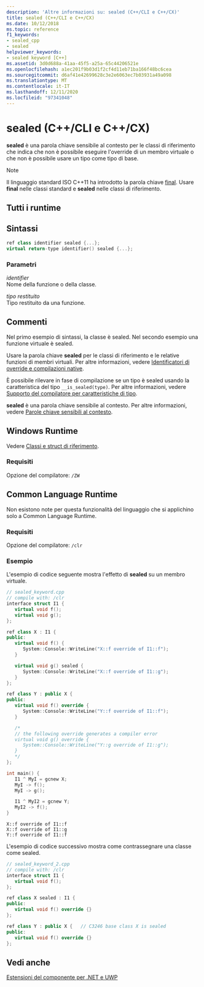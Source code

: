 ```yaml
---
description: 'Altre informazioni su: sealed (C++/CLI e C++/CX)'
title: sealed (C++/CLI e C++/CX)
ms.date: 10/12/2018
ms.topic: reference
f1_keywords:
- sealed_cpp
- sealed
helpviewer_keywords:
- sealed keyword [C++]
ms.assetid: 3d0d688a-41aa-45f5-a25a-65c44206521e
ms.openlocfilehash: a1ec201f9b03d1f2cf4d11eb71ba166f48bc6cea
ms.sourcegitcommit: d6af41e42699628c3e2e6063ec7b03931a49a098
ms.translationtype: MT
ms.contentlocale: it-IT
ms.lasthandoff: 12/11/2020
ms.locfileid: "97341048"
---
```

# <a name="sealed--ccli-and-ccx"></a>sealed (C++/CLI e C++/CX)

**sealed** è una parola chiave sensibile al contesto per le classi di riferimento che indica che non è possibile eseguire l'override di un membro virtuale o che non è possibile usare un tipo come tipo di base.

> [!NOTE]
> Il linguaggio standard ISO C++11 ha introdotto la parola chiave [final](../cpp/final-specifier.md). Usare **final** nelle classi standard e **sealed** nelle classi di riferimento.

## <a name="all-runtimes"></a>Tutti i runtime

## <a name="syntax"></a>Sintassi

```cpp
ref class identifier sealed {...};
virtual return-type identifier() sealed {...};
```

### <a name="parameters"></a>Parametri

*identifier*<br/>
Nome della funzione o della classe.

*tipo restituito*<br/>
Tipo restituito da una funzione.

## <a name="remarks"></a>Commenti

Nel primo esempio di sintassi, la classe è sealed. Nel secondo esempio una funzione virtuale è sealed.

Usare la parola chiave **sealed** per le classi di riferimento e le relative funzioni di membri virtuali. Per altre informazioni, vedere [Identificatori di override e compilazioni native](../dotnet/how-to-declare-override-specifiers-in-native-compilations-cpp-cli.md).

È possibile rilevare in fase di compilazione se un tipo è sealed usando la caratteristica del tipo `__is_sealed(type)`. Per altre informazioni, vedere [Supporto del compilatore per caratteristiche di tipo](compiler-support-for-type-traits-cpp-component-extensions.md).

**sealed** è una parola chiave sensibile al contesto.  Per altre informazioni, vedere [Parole chiave sensibili al contesto](context-sensitive-keywords-cpp-component-extensions.md).

## <a name="windows-runtime"></a>Windows Runtime

Vedere [Classi e struct di riferimento](../cppcx/ref-classes-and-structs-c-cx.md).

### <a name="requirements"></a>Requisiti

Opzione del compilatore: `/ZW`

## <a name="common-language-runtime"></a>Common Language Runtime

Non esistono note per questa funzionalità del linguaggio che si applichino solo a Common Language Runtime.

### <a name="requirements"></a>Requisiti

Opzione del compilatore: `/clr`

### <a name="examples"></a>Esempio

L'esempio di codice seguente mostra l'effetto di **sealed** su un membro virtuale.

```cpp
// sealed_keyword.cpp
// compile with: /clr
interface struct I1 {
   virtual void f();
   virtual void g();
};

ref class X : I1 {
public:
   virtual void f() {
      System::Console::WriteLine("X::f override of I1::f");
   }

   virtual void g() sealed {
      System::Console::WriteLine("X::f override of I1::g");
   }
};

ref class Y : public X {
public:
   virtual void f() override {
      System::Console::WriteLine("Y::f override of I1::f");
   }

   /*
   // the following override generates a compiler error
   virtual void g() override {
      System::Console::WriteLine("Y::g override of I1::g");
   }
   */
};

int main() {
   I1 ^ MyI = gcnew X;
   MyI -> f();
   MyI -> g();

   I1 ^ MyI2 = gcnew Y;
   MyI2 -> f();
}
```

```Output
X::f override of I1::f
X::f override of I1::g
Y::f override of I1::f
```

L'esempio di codice successivo mostra come contrassegnare una classe come sealed.

```cpp
// sealed_keyword_2.cpp
// compile with: /clr
interface struct I1 {
   virtual void f();
};

ref class X sealed : I1 {
public:
   virtual void f() override {}
};

ref class Y : public X {   // C3246 base class X is sealed
public:
   virtual void f() override {}
};
```

## <a name="see-also"></a>Vedi anche

[Estensioni del componente per .NET e UWP](component-extensions-for-runtime-platforms.md)
